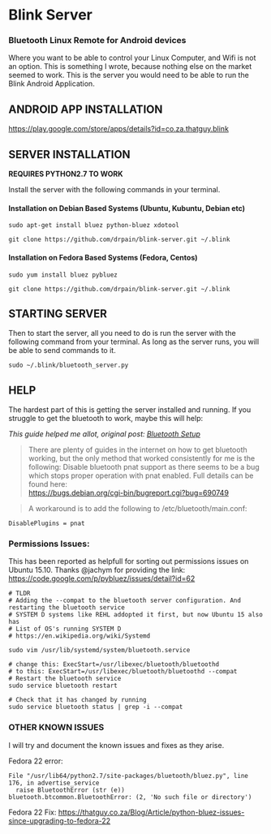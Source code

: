 # Blink Server
### Bluetooth Linux Remote for Android devices

Where you want to be able to control your Linux Computer, and Wifi is not an option. This is something I wrote, because nothing else on the market seemed to work. This is the server you would need to be able to run the Blink Android Application. 

## ANDROID APP INSTALLATION

https://play.google.com/store/apps/details?id=co.za.thatguy.blink

## SERVER INSTALLATION

**REQUIRES PYTHON2.7 TO WORK**

Install the server with the following commands in your terminal. 

#### Installation on Debian Based Systems (Ubuntu, Kubuntu, Debian etc)
``` 
sudo apt-get install bluez python-bluez xdotool
```
```
git clone https://github.com/drpain/blink-server.git ~/.blink
```

#### Installation on Fedora Based Systems (Fedora, Centos)
```
sudo yum install bluez pybluez
```
```
git clone https://github.com/drpain/blink-server.git ~/.blink
```

## STARTING SERVER

Then to start the server, all you need to do is run the server with the following command from your terminal. As long as the server runs, you will be able to send commands to it. 

```
sudo ~/.blink/bluetooth_server.py
```

## HELP

The hardest part of this is getting the server installed and running. If you struggle to get the bluetooth to work, maybe this will help:

*This guide helped me allot, original post: [Bluetooth Setup](http://blog.davidvassallo.me/2014/05/11/android-linux-raspberry-pi-bluetooth-communication/)*
> There are plenty of guides in the internet on how to get bluetooth working, but the only method that worked consistently for me is the following:
> Disable bluetooth pnat support as there seems to be a bug which stops proper operation with pnat enabled. Full details can be found here:  
> https://bugs.debian.org/cgi-bin/bugreport.cgi?bug=690749

> A workaround is to add the following to /etc/bluetooth/main.conf:
```
DisablePlugins = pnat
```


### Permissions Issues:
This has been reported as helpfull for sorting out permissions issues on Ubuntu 15.10. Thanks @jachym for providing the link:
https://code.google.com/p/pybluez/issues/detail?id=62

```shell
# TLDR
# Adding the --compat to the bluetooth server configuration. And restarting the bluetooth service
# SYSTEM D systems like REHL addopted it first, but now Ubuntu 15 also has
# List of OS's running SYSTEM D
# https://en.wikipedia.org/wiki/Systemd

sudo vim /usr/lib/systemd/system/bluetooth.service

# change this: ExecStart=/usr/libexec/bluetooth/bluetoothd
# to this: ExecStart=/usr/libexec/bluetooth/bluetoothd --compat
# Restart the bluetooth service
sudo service bluetooth restart

# Check that it has changed by running 
sudo service bluetooth status | grep -i --compat
```


### OTHER KNOWN ISSUES

I will try and document the known issues and fixes as they arise. 

Fedora 22 error:

```
File "/usr/lib64/python2.7/site-packages/bluetooth/bluez.py", line 176, in advertise_service
  raise BluetoothError (str (e))
bluetooth.btcommon.BluetoothError: (2, 'No such file or directory')
```

Fedora 22 Fix:
https://thatguy.co.za/Blog/Article/python-bluez-issues-since-upgrading-to-fedora-22

